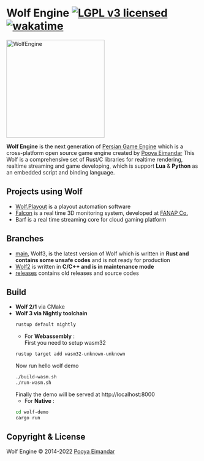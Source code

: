 # Wolf Engine [![LGPL v3 licensed](https://img.shields.io/badge/license-Apache-blue)](https://github.com/WolfEngine/Wolf.Engine/blob/main/LICENSE.md) [![wakatime](https://wakatime.com/badge/github/WolfEngine/WolfEngine.svg)](https://wakatime.com/badge/github/WolfEngine/WolfEngine)
<img src="https://raw.githubusercontent.com/WolfEngine/WolfEngine/main/Logo.png" width="256" height="256" alt="WolfEngine"/>

**Wolf Engine** is the next generation of [Persian Game Engine](https://github.com/PooyaEimandar/PersianEngine) which is a
cross-platform open source game engine created by [Pooya Eimandar](https://pooyaeimandar.github.io)
This Wolf is a comprehensive set of Rust/C libraries for realtime rendering, realtime streaming and game developing, which is support **Lua** & **Python** as an embedded script and binding language.</p>

## Projects using Wolf
- [Wolf.Playout](https://www.youtube.com/watch?v=EZSdEjBvuGY) is a playout automation software
- [Falcon](https://youtu.be/ygpz35ddZ_4) is a real time 3D monitoring system, developed at [FANAP Co.](https://fanap.ir/)
- Barf is a real time streaming core for cloud gaming platform

## Branches
- [main](https://github.com/WolfEngine/WolfEngine/tree/main), Wolf3, is the latest version of Wolf which is written in **Rust and contains some unsafe codes** and is not ready for production
- [Wolf2](https://github.com/WolfEngine/WolfEngine/tree/wolf-2) is written in **C/C++ and is in maintenance mode**
- [releases](https://github.com/WolfEngine/WolfEngine/releases) contains old releases and source codes

## Build
- **Wolf 2/1** via CMake
- **Wolf 3 via Nightly toolchain**
  ```bash
  rustup default nightly
  ```
  - For **Webassembly** :\
  First you need to setup wasm32
  ```bash
  rustup target add wasm32-unknown-unknown
  ```
  Now run hello wolf demo
  ```bash
  ./build-wasm.sh
  ./run-wasm.sh
  ```
  Finally the demo will be served at http://localhost:8000
  - For **Native** :
  ```bash
  cd wolf-demo
  cargo run
  ```
## Copyright & License
Wolf Engine © 2014-2022 [Pooya Eimandar](https://www.linkedin.com/in/pooyaeimandar)